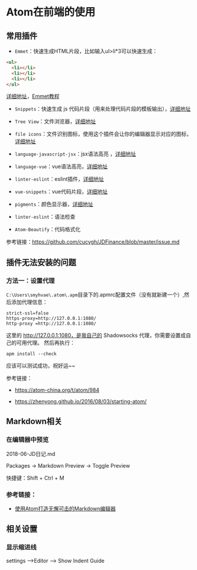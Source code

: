 
# Atom在前端的使用

## 常用插件


- `Emmet`：快速生成HTML片段，比如输入ul>li*3可以快速生成：

```html
<ul>
  <li></li>
  <li></li>
  <li></li>
</ul>
```

[详细地址](https://atom.io/packages/emmet)，[Emmet教程](https://docs.emmet.io/cheat-sheet/)

- `Snippets`：快速生成 js 代码片段（用来处理代码片段的模板输出），[详细地址](https://atom.io/packages/snippets)

- `Tree View`：文件浏览器，[详细地址](https://atom.io/packages/tree-view)

- `file icons`：文件识别图标，使用这个插件会让你的编辑器显示对应的图标，[详细地址](https://atom.io/packages/file-icons)

- `language-javascript-jsx`：jsx语法高亮 ，[详细地址](https://atom.io/packages/language-javascript-jsx)

- `language-vue`：vue语法高亮，[详细地址](https://atom.io/packages/language-vue)

- `linter-eslint`：eslint插件，[详细地址](https://atom.io/packages/linter-eslint)

- `vue-snippets`：vue代码片段，[详细地址](https://atom.io/packages/vue-snippets)

- `pigments`：颜色显示器，[详细地址](https://atom.io/packages/pigments)

- `linter-eslint`：语法检查

- `Atom-Beautify`：代码格式化

参考链接：<https://github.com/cucygh/JDFinance/blob/master/issue.md>

## 插件无法安装的问题

### 方法一：设置代理

`C:\Users\smyhvae\.atom\.apm`目录下的.apmrc配置文件（没有就新建一个）,然后添加代理信息：

```
strict-ssl=false
https-proxy=http://127.0.0.1:1080/
http-proxy =http://127.0.0.1:1080/
```

这里的 http://127.0.0.1:1080，是我自己的 Shadowsocks 代理，你需要设置成自己的可用代理。
然后再执行：

```
apm install --check
```

应该可以测试成功，祝好运~~

参考链接：

- <https://atom-china.org/t/atom/984>

- <https://zhenyong.github.io/2016/08/03/starting-atom/>


## Markdown相关

### 在编辑器中预览

2018-06-JD日记.md

Packages -> Markdown Preview -> Toggle Preview

快捷键：Shift + Ctrl + M



### 参考链接：

- [使用Atom打造无懈可击的Markdown编辑器](http://www.cnblogs.com/fanzhidongyzby/p/6637084.html)





## 相关设置

### 显示缩进线

settings -->Editor --> Show Indent Guide

